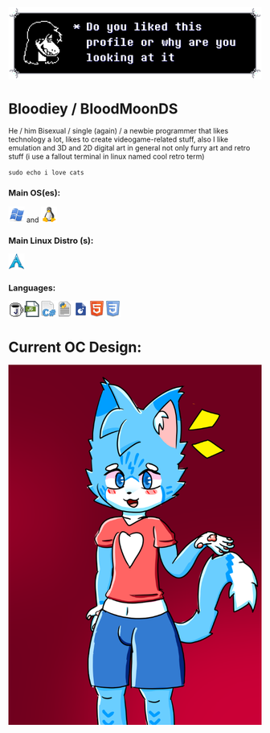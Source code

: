 
![susy_text](art/dial/susytext1.png)

# Bloodiey / BloodMoonDS

He / him Bisexual / single (again) / a newbie programmer that likes technology a lot, likes to create videogame-related stuff, also I like emulation and 3D and 2D digital art in general not only furry art and retro stuff (i use a fallout terminal in linux named cool retro term)

<code>sudo echo i love cats</code>

### Main OS(es):
![img](art/icons/windows.png) and ![img](art/icons/linux.png) 
### Main Linux Distro (s):
![arch](art/icons/arch.png)
### Languages:
![img](art/icons/java.png)![img](art/icons/javascript.png)![img](art/icons/csharp.png)![img](art/icons/python.png)![img](art/icons/lua.png)![img](art/icons/html.png)![img](art/icons/css.png)

# Current OC Design:

![state](art/Bloodiey%20Redesign%20candidate%201.png)